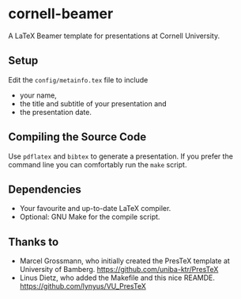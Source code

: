 cornell-beamer
==============

A LaTeX Beamer template for presentations at Cornell University.

Setup
-----

Edit the <code>config/metainfo.tex</code> file to include
* your name,
* the title and subtitle of your presentation and 
* the presentation date.

Compiling the Source Code
-------------------------
Use `pdflatex` and `bibtex` to generate a presentation.
If you prefer the command line you can comfortably run the <code>make</code> script.

Dependencies
-------------------------

* Your favourite and up-to-date LaTeX compiler. 
* Optional: GNU Make for the compile script.

Thanks to
-------------------------

* Marcel Grossmann, who initially created the PresTeX template at University of Bamberg. https://github.com/uniba-ktr/PresTeX
* Linus Dietz, who added the Makefile and this nice REAMDE. https://github.com/lynyus/VU_PresTeX

